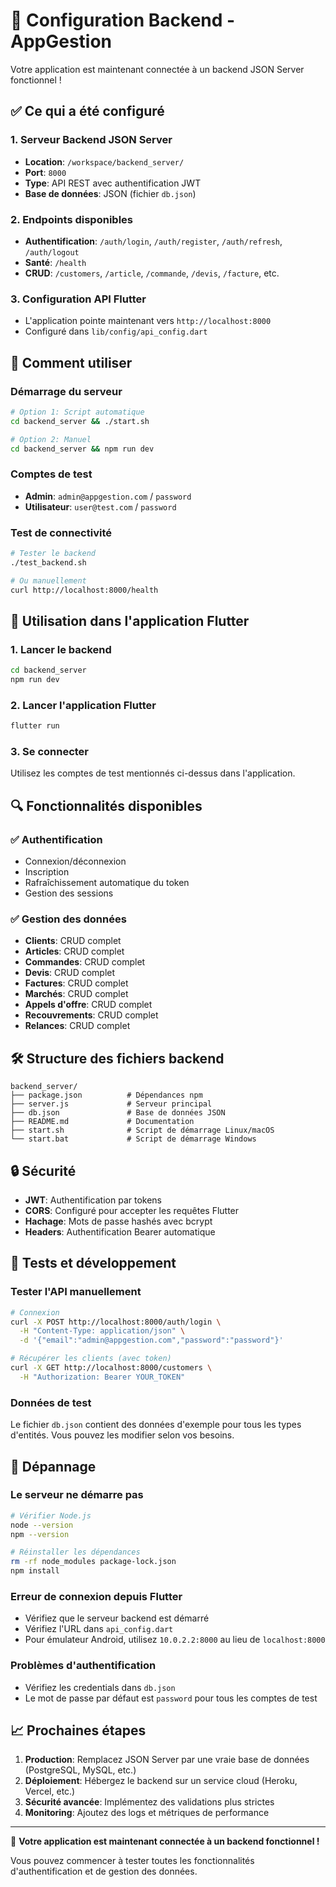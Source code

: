 # 🚀 Configuration Backend - AppGestion

Votre application est maintenant connectée à un backend JSON Server fonctionnel !

## ✅ Ce qui a été configuré

### 1. Serveur Backend JSON Server
- **Location**: `/workspace/backend_server/`
- **Port**: `8000`
- **Type**: API REST avec authentification JWT
- **Base de données**: JSON (fichier `db.json`)

### 2. Endpoints disponibles
- **Authentification**: `/auth/login`, `/auth/register`, `/auth/refresh`, `/auth/logout`
- **Santé**: `/health`
- **CRUD**: `/customers`, `/article`, `/commande`, `/devis`, `/facture`, etc.

### 3. Configuration API Flutter
- L'application pointe maintenant vers `http://localhost:8000`
- Configuré dans `lib/config/api_config.dart`

## 🔧 Comment utiliser

### Démarrage du serveur
```bash
# Option 1: Script automatique
cd backend_server && ./start.sh

# Option 2: Manuel
cd backend_server && npm run dev
```

### Comptes de test
- **Admin**: `admin@appgestion.com` / `password`
- **Utilisateur**: `user@test.com` / `password`

### Test de connectivité
```bash
# Tester le backend
./test_backend.sh

# Ou manuellement
curl http://localhost:8000/health
```

## 📱 Utilisation dans l'application Flutter

### 1. Lancer le backend
```bash
cd backend_server
npm run dev
```

### 2. Lancer l'application Flutter
```bash
flutter run
```

### 3. Se connecter
Utilisez les comptes de test mentionnés ci-dessus dans l'application.

## 🔍 Fonctionnalités disponibles

### ✅ Authentification
- Connexion/déconnexion
- Inscription
- Rafraîchissement automatique du token
- Gestion des sessions

### ✅ Gestion des données
- **Clients**: CRUD complet
- **Articles**: CRUD complet  
- **Commandes**: CRUD complet
- **Devis**: CRUD complet
- **Factures**: CRUD complet
- **Marchés**: CRUD complet
- **Appels d'offre**: CRUD complet
- **Recouvrements**: CRUD complet
- **Relances**: CRUD complet

## 🛠 Structure des fichiers backend

```
backend_server/
├── package.json          # Dépendances npm
├── server.js             # Serveur principal
├── db.json               # Base de données JSON
├── README.md             # Documentation
├── start.sh              # Script de démarrage Linux/macOS
└── start.bat             # Script de démarrage Windows
```

## 🔒 Sécurité

- **JWT**: Authentification par tokens
- **CORS**: Configuré pour accepter les requêtes Flutter
- **Hachage**: Mots de passe hashés avec bcrypt
- **Headers**: Authentification Bearer automatique

## 🧪 Tests et développement

### Tester l'API manuellement
```bash
# Connexion
curl -X POST http://localhost:8000/auth/login \
  -H "Content-Type: application/json" \
  -d '{"email":"admin@appgestion.com","password":"password"}'

# Récupérer les clients (avec token)
curl -X GET http://localhost:8000/customers \
  -H "Authorization: Bearer YOUR_TOKEN"
```

### Données de test
Le fichier `db.json` contient des données d'exemple pour tous les types d'entités. Vous pouvez les modifier selon vos besoins.

## 🚨 Dépannage

### Le serveur ne démarre pas
```bash
# Vérifier Node.js
node --version
npm --version

# Réinstaller les dépendances
rm -rf node_modules package-lock.json
npm install
```

### Erreur de connexion depuis Flutter
- Vérifiez que le serveur backend est démarré
- Vérifiez l'URL dans `api_config.dart`
- Pour émulateur Android, utilisez `10.0.2.2:8000` au lieu de `localhost:8000`

### Problèmes d'authentification
- Vérifiez les credentials dans `db.json`
- Le mot de passe par défaut est `password` pour tous les comptes de test

## 📈 Prochaines étapes

1. **Production**: Remplacez JSON Server par une vraie base de données (PostgreSQL, MySQL, etc.)
2. **Déploiement**: Hébergez le backend sur un service cloud (Heroku, Vercel, etc.)
3. **Sécurité avancée**: Implémentez des validations plus strictes
4. **Monitoring**: Ajoutez des logs et métriques de performance

---

🎉 **Votre application est maintenant connectée à un backend fonctionnel !**

Vous pouvez commencer à tester toutes les fonctionnalités d'authentification et de gestion des données.